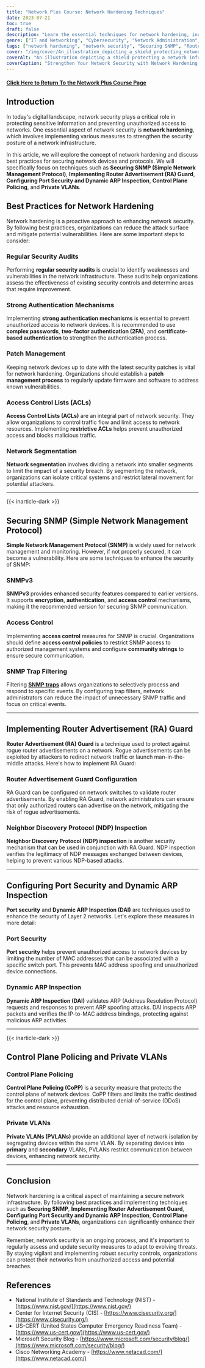 ```yaml
---
title: "Network Plus Course: Network Hardening Techniques"
date: 2023-07-21
toc: true
draft: false
description: "Learn the essential techniques for network hardening, including securing SNMP, implementing Router Advertisement Guard, configuring port security, dynamic ARP inspection, control plane policing, and private VLANs."
genre: ["IT and Networking", "Cybersecurity", "Network Administration", "Information Security", "Network Hardening", "Network Infrastructure", "Network Security", "CompTIA Network Plus", "IT Certifications", "Online Courses"]
tags: ["network hardening", "network security", "Securing SNMP", "Router Advertisement Guard", "port security", "dynamic ARP inspection", "control plane policing", "private VLANs", "network infrastructure", "IT certifications", "network administration", "cybersecurity", "CompTIA Network+", "online courses", "IT training", "network protection", "network monitoring", "access control", "patch management", "network segmentation", "SNMPv3", "access control lists", "RA Guard configuration", "NDP inspection", "port security configuration", "DAI", "CoPP", "PVLANs", "network vulnerabilities", "network best practices"]
cover: "/img/cover/An_illustration_depicting_a_shield_protecting_network.png"
coverAlt: "An illustration depicting a shield protecting a network infrastructure from cyber threats and unauthorized access."
coverCaption: "Strengthen Your Network Security with Network Hardening Techniques"
---
```


#### [Click Here to Return To the Network Plus Course Page](/network-plus-start)

## Introduction

In today's digital landscape, network security plays a critical role in protecting sensitive information and preventing unauthorized access to networks. One essential aspect of network security is **network hardening**, which involves implementing various measures to strengthen the security posture of a network infrastructure.

In this article, we will explore the concept of network hardening and discuss best practices for securing network devices and protocols. We will specifically focus on techniques such as **Securing SNMP (Simple Network Management Protocol)**, **Implementing Router Advertisement (RA) Guard**, **Configuring Port Security and Dynamic ARP Inspection**, **Control Plane Policing**, and **Private VLANs**.

## Best Practices for Network Hardening

Network hardening is a proactive approach to enhancing network security. By following best practices, organizations can reduce the attack surface and mitigate potential vulnerabilities. Here are some important steps to consider:

### Regular Security Audits

Performing **regular security audits** is crucial to identify weaknesses and vulnerabilities in the network infrastructure. These audits help organizations assess the effectiveness of existing security controls and determine areas that require improvement.

### Strong Authentication Mechanisms

Implementing **strong authentication mechanisms** is essential to prevent unauthorized access to network devices. It is recommended to use **complex passwords**, **two-factor authentication (2FA)**, and **certificate-based authentication** to strengthen the authentication process.

### Patch Management

Keeping network devices up to date with the latest security patches is vital for network hardening. Organizations should establish a **patch management process** to regularly update firmware and software to address known vulnerabilities.

### Access Control Lists (ACLs)

**Access Control Lists (ACLs)** are an integral part of network security. They allow organizations to control traffic flow and limit access to network resources. Implementing **restrictive ACLs** helps prevent unauthorized access and blocks malicious traffic.

### Network Segmentation

**Network segmentation** involves dividing a network into smaller segments to limit the impact of a security breach. By segmenting the network, organizations can isolate critical systems and restrict lateral movement for potential attackers.

______

{{< inarticle-dark >}}

## Securing SNMP (Simple Network Management Protocol)

**Simple Network Management Protocol (SNMP)** is widely used for network management and monitoring. However, if not properly secured, it can become a vulnerability. Here are some techniques to enhance the security of SNMP:

### SNMPv3

**SNMPv3** provides enhanced security features compared to earlier versions. It supports **encryption**, **authentication**, and **access control** mechanisms, making it the recommended version for securing SNMP communication.

### Access Control

Implementing **access control** measures for SNMP is crucial. Organizations should define **access control policies** to restrict SNMP access to authorized management systems and configure **community strings** to ensure secure communication.

### SNMP Trap Filtering

Filtering [**SNMP traps**](https://simeononsecurity.ch/network-plus/network-plus-course-performance-monitoring-management/) allows organizations to selectively process and respond to specific events. By configuring trap filters, network administrators can reduce the impact of unnecessary SNMP traffic and focus on critical events.

______

## Implementing Router Advertisement (RA) Guard

**Router Advertisement (RA) Guard** is a technique used to protect against rogue router advertisements on a network. Rogue advertisements can be exploited by attackers to redirect network traffic or launch man-in-the-middle attacks. Here's how to implement RA Guard:

### Router Advertisement Guard Configuration

RA Guard can be configured on network switches to validate router advertisements. By enabling RA Guard, network administrators can ensure that only authorized routers can advertise on the network, mitigating the risk of rogue advertisements.

### Neighbor Discovery Protocol (NDP) Inspection

**Neighbor Discovery Protocol (NDP) inspection** is another security mechanism that can be used in conjunction with RA Guard. NDP inspection verifies the legitimacy of NDP messages exchanged between devices, helping to prevent various NDP-based attacks.

______

## Configuring Port Security and Dynamic ARP Inspection

**Port security** and **Dynamic ARP Inspection (DAI)** are techniques used to enhance the security of Layer 2 networks. Let's explore these measures in more detail:

### Port Security

**Port security** helps prevent unauthorized access to network devices by limiting the number of MAC addresses that can be associated with a specific switch port. This prevents MAC address spoofing and unauthorized device connections.

### Dynamic ARP Inspection

**Dynamic ARP Inspection (DAI)** validates ARP (Address Resolution Protocol) requests and responses to prevent ARP spoofing attacks. DAI inspects ARP packets and verifies the IP-to-MAC address bindings, protecting against malicious ARP activities.

______

{{< inarticle-dark >}}

## Control Plane Policing and Private VLANs

### Control Plane Policing

**Control Plane Policing (CoPP)** is a security measure that protects the control plane of network devices. CoPP filters and limits the traffic destined for the control plane, preventing distributed denial-of-service (DDoS) attacks and resource exhaustion.

### Private VLANs

**Private VLANs (PVLANs)** provide an additional layer of network isolation by segregating devices within the same VLAN. By separating devices into **primary** and **secondary** VLANs, PVLANs restrict communication between devices, enhancing network security.

______

## Conclusion

Network hardening is a critical aspect of maintaining a secure network infrastructure. By following best practices and implementing techniques such as **Securing SNMP**, **Implementing Router Advertisement Guard**, **Configuring Port Security and Dynamic ARP Inspection**, **Control Plane Policing**, and **Private VLANs**, organizations can significantly enhance their network security posture.

Remember, network security is an ongoing process, and it's important to regularly assess and update security measures to adapt to evolving threats. By staying vigilant and implementing robust security controls, organizations can protect their networks from unauthorized access and potential breaches.

## References

- National Institute of Standards and Technology (NIST) - [https://www.nist.gov/](https://www.nist.gov/)
- Center for Internet Security (CIS) - [https://www.cisecurity.org/](https://www.cisecurity.org/)
- US-CERT (United States Computer Emergency Readiness Team) - [https://www.us-cert.gov/](https://www.us-cert.gov/)
- Microsoft Security Blog - [https://www.microsoft.com/security/blog/](https://www.microsoft.com/security/blog/)
- Cisco Networking Academy - [https://www.netacad.com/](https://www.netacad.com/)



